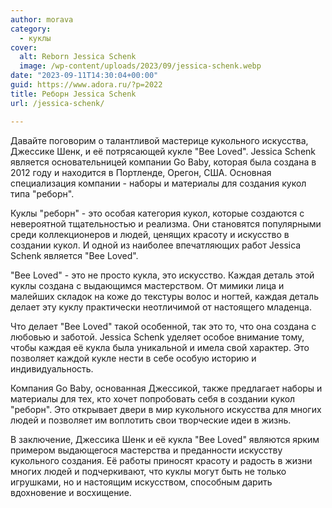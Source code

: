 ```yaml
---
author: morava
category:
  - куклы
cover:
  alt: Reborn Jessica Schenk
  image: /wp-content/uploads/2023/09/jessica-schenk.webp
date: "2023-09-11T14:30:04+00:00"
guid: https://www.adora.ru/?p=2022
title: Реборн Jessica Schenk
url: /jessica-schenk/

---
```

Давайте поговорим о талантливой мастерице кукольного искусства, Джессике Шенк, и её потрясающей кукле "Bee Loved". Jessica Schenk является основательницей компании Go Baby, которая была создана в 2012 году и находится в Портленде, Орегон, США. Основная специализация компании - наборы и материалы для создания кукол типа "реборн".

Куклы "реборн" \- это особая категория кукол, которые создаются с невероятной тщательностью и реализма. Они становятся популярными среди коллекционеров и людей, ценящих красоту и искусство в создании кукол. И одной из наиболее впечатляющих работ Jessica Schenk является "Bee Loved".

"Bee Loved" - это не просто кукла, это искусство. Каждая деталь этой куклы создана с выдающимся мастерством. От мимики лица и малейших складок на коже до текстуры волос и ногтей, каждая деталь делает эту куклу практически неотличимой от настоящего младенца.

Что делает "Bee Loved" такой особенной, так это то, что она создана с любовью и заботой. Jessica Schenk уделяет особое внимание тому, чтобы каждая её кукла была уникальной и имела свой характер. Это позволяет каждой кукле нести в себе особую историю и индивидуальность.

Компания Go Baby, основанная Джессикой, также предлагает наборы и материалы для тех, кто хочет попробовать себя в создании кукол "реборн". Это открывает двери в мир кукольного искусства для многих людей и позволяет им воплотить свои творческие идеи в жизнь.

В заключение, Джессика Шенк и её кукла "Bee Loved" являются ярким примером выдающегося мастерства и преданности искусству кукольного создания. Её работы приносят красоту и радость в жизни многих людей и подчеркивают, что куклы могут быть не только игрушками, но и настоящим искусством, способным дарить вдохновение и восхищение.
